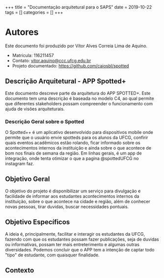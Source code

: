 +++
title = "Documentação arquitetural para o SAPS"
date = 2019-10-22
tags = []
categories = []
+++

# Autores

Este documento foi produzido por Vítor Alves Correia Lima de Aquino.

- Matrícula: 116211457
- Contato: vitor.aquino@ccc.ufcg.edu.br
- Projeto documentado: https://github.com/caiosbl/spotted 

## Descrição Arquitetural - APP Spotted+

Este documento descreve parte da arquitetura do APP SPOTTED+. Este documento tem uma descrição é baseada no modelo C4, ao qual permite que diferentes stakeholders possam compreender o funcionamento com ajuda de visões arquiteturais.

### Descrição Geral sobre o Spotted

O Spotted++ é um aplicativo desenvolvido para dispositivos mobile onde permite que o usuário envie spotteds para os alunos da UFCG, 
confirir quais eventos acadêmicos estão rolando, ficar informado sobre os acontecimentos internos da instituição e ainda sobre o que 
acontece de bom nos finais de semana da região.
Em linhas gerais, é um app de integração, onde tenta otimizar o que a pagina @spottedUFCG no instagram faz.


## Objetivo Geral

O objetivo do projeto é disponibilizar um serviço para divulgação e facilidade de informar aos estudantes acontecimentos internos da instituição, sobre o que acontece na cidade e região, além de conhecer novas pessoas, tirar duvidas, buscar necessidades pontuais.

## Objetivo Específicos

A ideia é, principalmente, facilitar e interagir os estudantes da UFCG, fazendo com que os estudantes possam fazer publicações, seja de duvidas ou informativas, possam ter mais entreterimento e algumas outras diversidades. Podemos concluir que o APP tem a intenção de captar todo "tipo" de estudante, com quaisquer finalidade.

## Contexto
